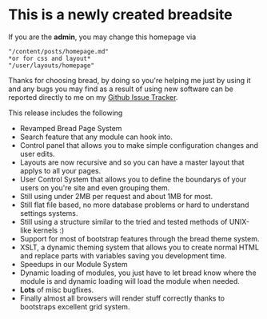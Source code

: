 
This is a newly created breadsite
=================================

If you are the **admin**, you may change this homepage via

    "/content/posts/homepage.md"
    *or for css and layout*
    "/user/layouts/homepage"
    
Thanks for choosing bread, by doing so you're helping me just
by using it and any bugs you may find as a result of using new
software can be reported directly to me on my [Github Issue Tracker](https://github.com/BreadFramework/bread/issues).

This release includes the following

- Revamped Bread Page System
- Search feature that any module can hook into.
- Control panel that allows you to make simple configuration changes and user edits.
- Layouts are now recursive and so you can have a master layout that applys to all your pages.
- User Control System that allows you to define the boundarys of your users on you're site and even grouping them.
- Still using under 2MB per request and about 1MB for most.
- Still flat file based, no more database problems or hard to understand settings systems.
- Still using a structure similar to the tried and tested methods of UNIX-like kernels :)
- Support for most of bootstrap features through the bread theme system.
- XSLT, a dynamic theming system that allows you to create normal HTML and replace parts with variables saving you development time.
- Speedups in our Module System
- Dynamic loading of modules, you just have to let bread know where the module is and dynamic loading will load the module when needed.
- **Lots** of misc bugfixes.
- Finally almost all browsers will render stuff correctly thanks to bootstraps excellent grid system.
